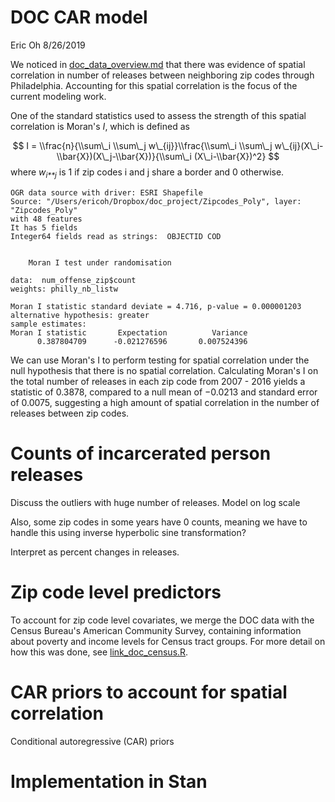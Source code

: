 DOC CAR model
================
Eric Oh
8/26/2019

We noticed in [doc\_data\_overview.md](https://github.com/ericoh17/doc_project/blob/master/doc_data_overview.md) that there was evidence of spatial correlation in number of releases between neighboring zip codes through Philadelphia. Accounting for this spatial correlation is the focus of the current modeling work.

One of the standard statistics used to assess the strength of this spatial correlation is Moran's *I*, which is defined as

$$
I = \\frac{n}{\\sum\_i \\sum\_j w\_{ij}}\\frac{\\sum\_i \\sum\_j w\_{ij}(X\_i-\\bar{X})(X\_j-\\bar{X})}{\\sum\_i (X\_i-\\bar{X})^2}
$$
 where
*w*<sub>*i**j*</sub>
 is 1 if zip codes i and j share a border and 0 otherwise.

    OGR data source with driver: ESRI Shapefile 
    Source: "/Users/ericoh/Dropbox/doc_project/Zipcodes_Poly", layer: "Zipcodes_Poly"
    with 48 features
    It has 5 fields
    Integer64 fields read as strings:  OBJECTID COD 


        Moran I test under randomisation

    data:  num_offense_zip$count  
    weights: philly_nb_listw    

    Moran I statistic standard deviate = 4.716, p-value = 0.000001203
    alternative hypothesis: greater
    sample estimates:
    Moran I statistic       Expectation          Variance 
          0.387804709      -0.021276596       0.007524396 

We can use Moran's I to perform testing for spatial correlation under the null hypothesis that there is no spatial correlation. Calculating Moran's I on the total number of releases in each zip code from 2007 - 2016 yields a statistic of 0.3878, compared to a null mean of −0.0213 and standard error of 0.0075, suggesting a high amount of spatial correlation in the number of releases between zip codes.

Counts of incarcerated person releases
======================================

Discuss the outliers with huge number of releases. Model on log scale

Also, some zip codes in some years have 0 counts, meaning we have to handle this using inverse hyperbolic sine transformation?

Interpret as percent changes in releases.

Zip code level predictors
=========================

To account for zip code level covariates, we merge the DOC data with the Census Bureau's American Community Survey, containing information about poverty and income levels for Census tract groups. For more detail on how this was done, see [link\_doc\_census.R](https://github.com/ericoh17/doc_project/blob/master/link_doc_census.R).

CAR priors to account for spatial correlation
=============================================

Conditional autoregressive (CAR) priors

Implementation in Stan
======================
